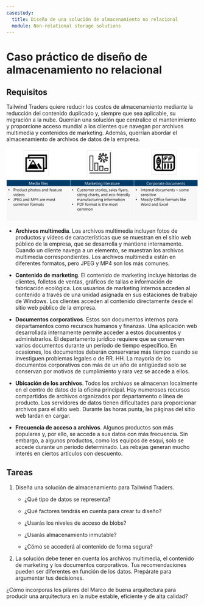 ```yaml
---
casestudy:
  title: Diseño de una solución de almacenamiento no relacional
  module: Non-relational storage solutions
---
```

# Caso práctico de diseño de almacenamiento no relacional

## Requisitos

Tailwind Traders quiere reducir los costos de almacenamiento mediante la reducción del contenido duplicado y, siempre que sea aplicable, su migración a la nube. Querrían una solución que centralice el mantenimiento y proporcione acceso mundial a los clientes que navegan por archivos multimedia y contenidos de marketing. Además, querrían abordar el almacenamiento de archivos de datos de la empresa. 

![Arquitectura de almacenamiento no relacional](media/Nonrelational%20storage.png)

 

* **Archivos multimedia**. Los archivos multimedia incluyen fotos de productos y vídeos de características que se muestran en el sitio web público de la empresa, que se desarrolla y mantiene internamente. Cuando un cliente navega a un elemento, se muestran los archivos multimedia correspondientes. Los archivos multimedia están en diferentes formatos, pero JPEG y MP4 son los más comunes. 

* **Contenido de marketing**. El contenido de marketing incluye historias de clientes, folletos de ventas, gráficos de tallas e información de fabricación ecológica. Los usuarios de marketing internos acceden al contenido a través de una unidad asignada en sus estaciones de trabajo de Windows. Los clientes acceden al contenido directamente desde el sitio web público de la empresa.

* **Documentos corporativos**. Estos son documentos internos para departamentos como recursos humanos y finanzas. Una aplicación web desarrollada internamente permite acceder a estos documentos y administrarlos. El departamento jurídico requiere que se conserven varios documentos durante un período de tiempo específico. En ocasiones, los documentos deberán conservarse más tiempo cuando se investiguen problemas legales o de RR. HH. La mayoría de los documentos corporativos con más de un año de antigüedad solo se conservan por motivos de cumplimiento y rara vez se accede a ellos.

* **Ubicación de los archivos**. Todos los archivos se almacenan localmente en el centro de datos de la oficina principal. Hay numerosos recursos compartidos de archivos organizados por departamento o línea de producto. Los servidores de datos tienen dificultades para proporcionar archivos para el sitio web. Durante las horas punta, las páginas del sitio web tardan en cargar. 

* **Frecuencia de acceso a archivos**. Algunos productos son más populares y, por ello, se accede a sus datos con más frecuencia. Sin embargo, a algunos productos, como los equipos de esquí, solo se accede durante un periodo determinado. Las rebajas generan mucho interés en ciertos artículos con descuento. 

## Tareas

1. Diseña una solución de almacenamiento para Tailwind Traders. 

      * ¿Qué tipo de datos se representa? 

      * ¿Qué factores tendrás en cuenta para crear tu diseño?

      * ¿Usarás los niveles de acceso de blobs?

      * ¿Usarás almacenamiento inmutable?

      * ¿Cómo se accederá al contenido de forma segura?

2.  La solución debe tener en cuenta los archivos multimedia, el contenido de marketing y los documentos corporativos. Tus recomendaciones pueden ser diferentes en función de los datos. Prepárate para argumentar tus decisiones. 

¿Cómo incorporas los pilares del Marco de buena arquitectura para producir una arquitectura en la nube estable, eficiente y de alta calidad?
